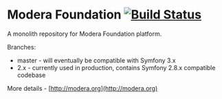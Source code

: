 # Modera Foundation [![Build Status](https://travis-ci.org/modera/foundation.svg?branch=MPFE-915)](https://travis-ci.org/modera/foundation)

A monolith repository for Modera Foundation platform.

Branches:

 * master - will eventually be compatible with Symfony 3.x
 * 2.x - currently used in production, contains Symfony 2.8.x compatible codebase

More details - [http://modera.org](http://modera.org)